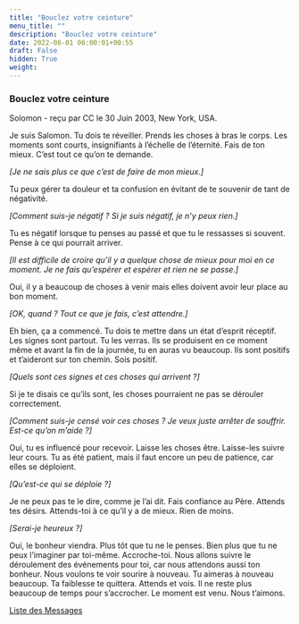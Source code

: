 ```yaml
---
title: "Bouclez votre ceinture"
menu_title: ""
description: "Bouclez votre ceinture"
date: 2022-06-01 06:00:01+00:55
draft: False
hidden: True
weight:
---
```

### Bouclez votre ceinture

Solomon - reçu par CC le 30 Juin 2003, New York, USA.

Je suis Salomon. Tu dois te réveiller. Prends les choses à bras le corps. Les moments sont courts, insignifiants à l’échelle de l’éternité. Fais de ton mieux. C’est tout ce qu’on te demande.

*[Je ne sais plus ce que c’est de faire de mon mieux.]*

Tu peux gérer ta douleur et ta confusion en évitant de te souvenir de tant de négativité.

*[Comment suis-je négatif ? Si je suis négatif, je n’y peux rien.]*

Tu es négatif lorsque tu penses au passé et que tu le ressasses si souvent. Pense à ce qui pourrait arriver.

*[Il est difficile de croire qu’il y a quelque chose de mieux pour moi en ce moment. Je ne fais qu’espérer et espérer et rien ne se passe.]*

Oui, il y a beaucoup de choses à venir mais elles doivent avoir leur place au bon moment.

*[OK, quand ? Tout ce que je fais, c’est attendre.]*

Eh bien, ça a commencé. Tu dois te mettre dans un état d’esprit réceptif. Les signes sont partout. Tu les verras. Ils se produisent en ce moment même et avant la fin de la journée, tu en auras vu beaucoup. Ils sont positifs et t’aideront sur ton chemin. Sois positif.

*[Quels sont ces signes et ces choses qui arrivent ?]*

Si je te disais ce qu’ils sont, les choses pourraient ne pas se dérouler correctement.

*[Comment suis-je censé voir ces choses ? Je veux juste arrêter de souffrir. Est-ce qu’on m’aide ?]*

Oui, tu es influencé pour recevoir. Laisse les choses être. Laisse-les suivre leur cours. Tu as été patient, mais il faut encore un peu de patience, car elles se déploient.

*[Qu’est-ce qui se déploie ?]*

Je ne peux pas te le dire, comme je l’ai dit. Fais confiance au Père. Attends tes désirs. Attends-toi à ce qu’il y a de mieux. Rien de moins.

*[Serai-je heureux ?]*

Oui, le bonheur viendra. Plus tôt que tu ne le penses. Bien plus que tu ne peux l’imaginer par toi-même. Accroche-toi. Nous allons suivre le déroulement des événements pour toi, car nous attendons aussi ton bonheur. Nous voulons te voir sourire à nouveau. Tu aimeras à nouveau beaucoup. Ta faiblesse te quittera. Attends et vois. Il ne reste plus beaucoup de temps pour s’accrocher. Le moment est venu. Nous t’aimons.

[Liste des Messages](/fr-contemporary-messages/fr-contemporary-messages-by-date-order/fr-contemporary-messages-2003)
